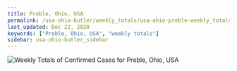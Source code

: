 ```yaml
---
title: Preble, Ohio, USA
permalink: /usa-ohio-butler/weekly_totals/usa-ohio-preble-weekly_totals.html
last_updated: Dec 22, 2020
keywords: ["Preble, Ohio, USA", "weekly totals"]
sidebar: usa-ohio-butler_sidebar
---
```


![Weekly Totals of Confirmed Cases for Preble, Ohio, USA](/covid_tracker/images/graphs/usa-ohio-preble-weekly_totals_graph.png)
